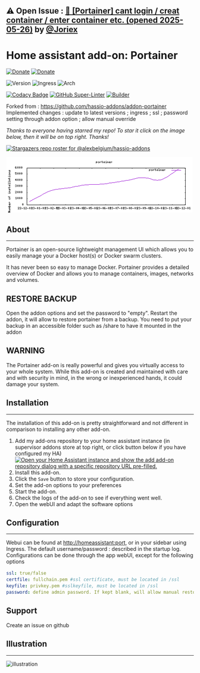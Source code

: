 ## &#9888; Open Issue : [🐛 [Portainer] cant login / creat container / enter container etc. (opened 2025-05-26)](https://github.com/alexbelgium/hassio-addons/issues/1877) by [@Joriex](https://github.com/Joriex)

# Home assistant add-on: Portainer

[![Donate][donation-badge]](https://www.buymeacoffee.com/alexbelgium)
[![Donate][paypal-badge]](https://www.paypal.com/donate/?hosted_button_id=DZFULJZTP3UQA)

![Version](https://img.shields.io/badge/dynamic/json?label=Version&query=%24.version&url=https%3A%2F%2Fraw.githubusercontent.com%2Falexbelgium%2Fhassio-addons%2Fmaster%2Fportainer%2Fconfig.json)
![Ingress](https://img.shields.io/badge/dynamic/json?label=Ingress&query=%24.ingress&url=https%3A%2F%2Fraw.githubusercontent.com%2Falexbelgium%2Fhassio-addons%2Fmaster%2Fportainer%2Fconfig.json)
![Arch](https://img.shields.io/badge/dynamic/json?color=success&label=Arch&query=%24.arch&url=https%3A%2F%2Fraw.githubusercontent.com%2Falexbelgium%2Fhassio-addons%2Fmaster%2Fportainer%2Fconfig.json)

[![Codacy Badge](https://app.codacy.com/project/badge/Grade/9c6cf10bdbba45ecb202d7f579b5be0e)](https://www.codacy.com/gh/alexbelgium/hassio-addons/dashboard?utm_source=github.com&utm_medium=referral&utm_content=alexbelgium/hassio-addons&utm_campaign=Badge_Grade)
[![GitHub Super-Linter](https://img.shields.io/github/actions/workflow/status/alexbelgium/hassio-addons/weekly-supelinter.yaml?label=Lint%20code%20base)](https://github.com/alexbelgium/hassio-addons/actions/workflows/weekly-supelinter.yaml)
[![Builder](https://img.shields.io/github/actions/workflow/status/alexbelgium/hassio-addons/onpush_builder.yaml?label=Builder)](https://github.com/alexbelgium/hassio-addons/actions/workflows/onpush_builder.yaml)

[donation-badge]: https://img.shields.io/badge/Buy%20me%20a%20coffee%20(no%20paypal)-%23d32f2f?logo=buy-me-a-coffee&style=flat&logoColor=white
[paypal-badge]: https://img.shields.io/badge/Buy%20me%20a%20coffee%20with%20Paypal-0070BA?logo=paypal&style=flat&logoColor=white

Forked from : https://github.com/hassio-addons/addon-portainer
Implemented changes : update to latest versions ; ingress ; ssl ; password setting through addon option ; allow manual override

_Thanks to everyone having starred my repo! To star it click on the image below, then it will be on top right. Thanks!_

[![Stargazers repo roster for @alexbelgium/hassio-addons](https://raw.githubusercontent.com/alexbelgium/hassio-addons/master/.github/stars2.svg)](https://github.com/alexbelgium/hassio-addons/stargazers)

![downloads evolution](https://raw.githubusercontent.com/alexbelgium/hassio-addons/master/portainer/stats.png)

## About

---

Portainer is an open-source lightweight management UI which allows you to
easily manage your a Docker host(s) or Docker swarm clusters.

It has never been so easy to manage Docker. Portainer provides a detailed
overview of Docker and allows you to manage containers, images, networks and
volumes.

## RESTORE BACKUP

Open the addon options and set the password to "empty". Restart the addon, it will allow to restore portainer from a backup. You need to put your backup in an accessible folder such as /share to have it mounted in the addon

## WARNING

The Portainer add-on is really powerful and gives you virtually access to
your whole system. While this add-on is created and maintained with care and
with security in mind, in the wrong or inexperienced hands,
it could damage your system.

## Installation

---

The installation of this add-on is pretty straightforward and not different in comparison to installing any other add-on.

1. Add my add-ons repository to your home assistant instance (in supervisor addons store at top right, or click button below if you have configured my HA)
   [![Open your Home Assistant instance and show the add add-on repository dialog with a specific repository URL pre-filled.](https://my.home-assistant.io/badges/supervisor_add_addon_repository.svg)](https://my.home-assistant.io/redirect/supervisor_add_addon_repository/?repository_url=https%3A%2F%2Fgithub.com%2Falexbelgium%2Fhassio-addons)
1. Install this add-on.
1. Click the `Save` button to store your configuration.
1. Set the add-on options to your preferences
1. Start the add-on.
1. Check the logs of the add-on to see if everything went well.
1. Open the webUI and adapt the software options

## Configuration

---

Webui can be found at <http://homeassistant:port>, or in your sidebar using Ingress.
The default username/password : described in the startup log.
Configurations can be done through the app webUI, except for the following options

```yaml
ssl: true/false
certfile: fullchain.pem #ssl certificate, must be located in /ssl
keyfile: privkey.pem #sslkeyfile, must be located in /ssl
password: define admin password. If kept blank, will allow manual restore of previous backup. At least 12 characters.
```

## Support

Create an issue on github

## Illustration

---

![illustration](https://github.com/hassio-addons/addon-portainer/raw/main/images/screenshot.png)
